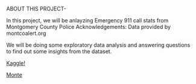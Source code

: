 ABOUT THIS PROJECT-

In this project, we will be anlayzing Emergency 911 call stats from Montgomery County Police
Acknowledgements: Data provided by montcoalert.org

We will be doing some exploratory data analysis and answering questions to find out some insights from the dataset.

[Kaggle!](https://www.kaggle.com/mchirico/montcoalert)

[Monte](http://taylorgrahamlibrary.net/downloads/graham_downloads/Maps/General%20Maps%20(Post-1800)/Bucks%20-%20Montgomery/Montgomery-County.gif)

